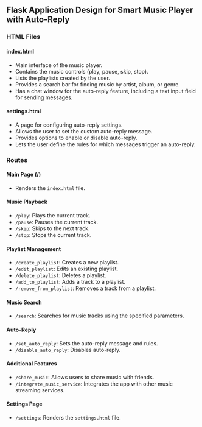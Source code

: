 ## Flask Application Design for Smart Music Player with Auto-Reply

### HTML Files

#### index.html
- Main interface of the music player.
- Contains the music controls (play, pause, skip, stop).
- Lists the playlists created by the user.
- Provides a search bar for finding music by artist, album, or genre.
- Has a chat window for the auto-reply feature, including a text input field for sending messages.

#### settings.html
- A page for configuring auto-reply settings.
- Allows the user to set the custom auto-reply message.
- Provides options to enable or disable auto-reply.
- Lets the user define the rules for which messages trigger an auto-reply.

### Routes

#### Main Page (/)
- Renders the `index.html` file.

#### Music Playback
- `/play`: Plays the current track.
- `/pause`: Pauses the current track.
- `/skip`: Skips to the next track.
- `/stop`: Stops the current track.

#### Playlist Management
- `/create_playlist`: Creates a new playlist.
- `/edit_playlist`: Edits an existing playlist.
- `/delete_playlist`: Deletes a playlist.
- `/add_to_playlist`: Adds a track to a playlist.
- `/remove_from_playlist`: Removes a track from a playlist.

#### Music Search
- `/search`: Searches for music tracks using the specified parameters.

#### Auto-Reply
- `/set_auto_reply`: Sets the auto-reply message and rules.
- `/disable_auto_reply`: Disables auto-reply.

#### Additional Features
- `/share_music`: Allows users to share music with friends.
- `/integrate_music_service`: Integrates the app with other music streaming services.

#### Settings Page
- `/settings`: Renders the `settings.html` file.